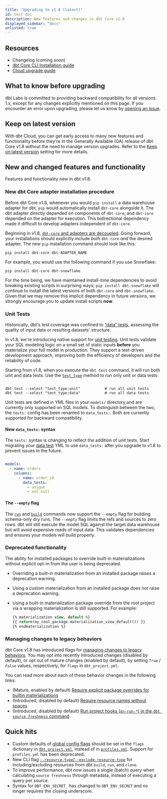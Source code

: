 ```yaml
---
title: "Upgrading to v1.8 (latest)"
id: test-doc
description: New features and changes in dbt Core v1.8
displayed_sidebar: "docs"
unlisted: true
---
```

 
## Resources

- Changelog (coming soon)
- [dbt Core CLI Installation guide](/docs/core/installation-overview)
- [Cloud upgrade guide](/docs/dbt-versions/upgrade-dbt-version-in-cloud)

## What to know before upgrading

dbt Labs is committed to providing backward compatibility for all versions 1.x, except for any changes explicitly mentioned on this page. If you encounter an error upon upgrading, please let us know by [opening an issue](https://github.com/dbt-labs/dbt-core/issues/new).

## Keep on latest version 

With dbt Cloud, you can get early access to many new features and functionality before they're in the Generally Available (GA) release of dbt Core v1.8 without the need to manage version upgrades. Refer to the [Keep on latest version](/docs/dbt-versions/upgrade-dbt-version-in-cloud#keep-on-latest-version) setting for more details.

## New and changed features and functionality

Features and functionality new in dbt v1.8.

### New dbt Core adapter installation procedure

Before dbt Core v1.8, whenever you would `pip install` a data warehouse adapter for dbt, `pip` would automatically install `dbt-core` alongside it. The dbt adapter directly depended on components of `dbt-core`, and `dbt-core` depended on the adapter for execution. This bidirectional dependency made it difficult to develop adapters independent of `dbt-core`.

Beginning in v1.8, [`dbt-core` and adapters are decoupled](https://github.com/dbt-labs/dbt-adapters/discussions/87). Going forward, your installations should explicitly include _both_ `dbt-core` _and_ the desired adapter. The new `pip` installation command should look like this:

```shell
pip install dbt-core dbt-ADAPTER_NAME
```

For example, you would use the following command if you use Snowflake:
```shell
pip install dbt-core dbt-snowflake
```

For the time being, we have maintained install-time dependencies to avoid breaking existing scripts in surprising ways; `pip install dbt-snowflake` will continue to install the latest versions of both `dbt-core` and `dbt-snowflake`. Given that we may remove this implicit dependency in future versions, we strongly encourage you to update install scripts **now**.

### Unit Tests

Historically, dbt's test coverage was confined to [“data” tests](/docs/build/data-tests), assessing the quality of input data or resulting datasets' structure.

In v1.8, we're introducing native support for [unit testing](/docs/build/unit-tests). Unit tests validate your SQL modeling logic on a small set of static inputs __before__ you materialize your full model in production. They support a test-driven development approach, improving both the efficiency of developers and the reliability of code.

Starting from v1.8, when you execute the `dbt test` command, it will run both unit and data tests. Use the [`test_type`](/reference/node-selection/methods#the-test_type-method) method to run only unit or data tests:

```shell

dbt test --select "test_type:unit"           # run all unit tests
dbt test --select "test_type:data"           # run all data tests

```

Unit tests are defined in YML files in your `models/` directory and are currently only supported on SQL models. To distinguish between the two, the `tests:` config has been renamed to `data_tests:`. Both are currently supported for backward compatibility.

#### New `data_tests:` syntax

The `tests:` syntax is changing to reflect the addition of unit tests. Start migrating your [data test](/docs/build/data-tests#new-data_tests-syntax) YML to use `data_tests:` after you upgrade to v1.8 to prevent issues in the future.

```yml

models:
  - name: orders
    columns:
      - name: order_id
        data_tests:
          - unique
          - not_null


```

#### The `--empty` flag

The [`run`](/reference/commands/run#the-`--empty`-flag) and [`build`](/reference/commands/build#the---empty-flag) commands now support the `--empty` flag for building schema-only dry runs. The `--empty` flag limits the refs and sources to zero rows. dbt will still execute the model SQL against the target data warehouse but will avoid expensive reads of input data. This validates dependencies and ensures your models will build properly.

### Deprecated functionality

The ability for installed packages to override built-in materializations without explicit opt-in from the user is being deprecated.

- Overriding a built-in materialization from an installed package raises a deprecation warning.
- Using a custom materialization from an installed package does not raise a deprecation warning.
- Using a built-in materialization package override from the root project via a wrapping materialization is still supported. For example:

  ```sql
  {% materialization view, default %}
  {{ return(my_cool_package.materialization_view_default()) }}
  {% endmaterialization %}
  ```

### Managing changes to legacy behaviors

dbt Core v1.8 has introduced flags for [managing changes to legacy behaviors](/reference/global-configs/legacy-behaviors). You may opt into recently introduced changes (disabled by default), or opt out of mature changes (enabled by default), by setting `True` / `False` values, respectively, for `flags` in `dbt_project.yml`.

You can read more about each of these behavior changes in the following links:

- (Mature, enabled by default) [Require explicit package overrides for builtin materializations](/reference/global-configs/legacy-behaviors#require_explicit_package_overrides_for_builtin_materializations)
- (Introduced, disabled by default) [Require resource names without spaces](https://docs.getdbt.com/reference/global-configs/legacy-behaviors#require_resource_names_without_spaces)
- (Introduced, disabled by default) [Run project hooks (`on-run-*`) in the `dbt source freshness` command](/reference/global-configs/legacy-behaviors#source_freshness_run_project_hooks)

## Quick hits

- Custom defaults of [global config flags](/reference/global-configs/about-global-configs) should be set in the `flags` dictionary in [`dbt_project.yml`](/reference/dbt_project.yml), instead of in [`profiles.yml`](/docs/core/connect-data-platform/profiles.yml). Support for `profiles.yml` has been deprecated.
- New CLI flag [`--resource-type`/`--exclude-resource-type`](/reference/global-configs/resource-type) for including/excluding resources from dbt `build`, `run`, and `clone`. 
- To improve performance, dbt now issues a single (batch) query when calculating `source freshness` through metadata, instead of executing a query per source.
- Syntax for `DBT_ENV_SECRET_` has changed to `DBT_ENV_SECRET` and no longer requires the closing underscore.

